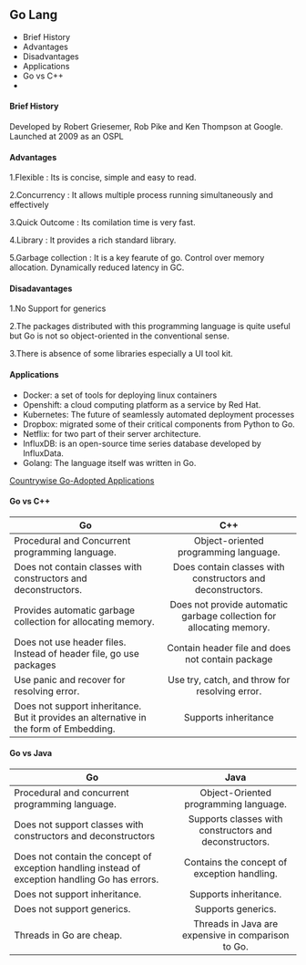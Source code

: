 ## Go Lang

- Brief History
- Advantages
- Disadvantages
- Applications
- Go vs C++
-

#### Brief History

Developed by Robert Griesemer, Rob Pike and Ken Thompson at Google.
Launched at 2009 as an OSPL

#### Advantages

1.Flexible : Its is concise, simple and easy to read.

2.Concurrency : It allows multiple process running simultaneously and effectively

3.Quick Outcome : Its comilation time is very fast.

4.Library : It provides a rich standard library.

5.Garbage collection : It is a key fearute of go.
                       Control over memory allocation.
                       Dynamically reduced latency in GC.
                       

#### Disadavantages

1.No Support for generics

2.The packages distributed with this programming language is quite useful but Go is not so object-oriented in the conventional sense.

3.There is absence of some libraries especially a UI tool kit.

#### Applications

- Docker: a set of tools for deploying linux containers
- Openshift: a cloud computing platform as a service by Red Hat.
- Kubernetes: The future of seamlessly automated deployment processes
- Dropbox: migrated some of their critical components from Python to Go.
- Netflix: for two part of their server architecture.
- InfluxDB: is an open-source time series database developed by InfluxData.
- Golang: The language itself was written in Go.

[Countrywise Go-Adopted Applications](https://github.com/golang/go/wiki/GoUsers)

#### Go vs C++

| Go            |    C++        |
| ------------- |:-------------:|
| Procedural and Concurrent programming language.| Object-oriented programming language. | 
|Does not contain classes with constructors and deconstructors.|Does contain classes with constructors and deconstructors.|
|Provides automatic garbage collection for allocating memory.| Does not provide automatic garbage collection for allocating memory.|
|Does not use header files. Instead of header file, go use packages|Contain header file and does not contain package|
|Use panic and recover for resolving error.|Use try, catch, and throw for resolving error.|
|Does not support inheritance. But it provides an alternative in the form of Embedding.|Supports inheritance|

#### Go vs Java

| Go            |    Java       |
| ------------- |:-------------:|
|Procedural and concurrent programming language.| Object-Oriented programming language. | 
|Does not support classes with constructors and deconstructors|Supports classes with constructors and deconstructors. | 
|Does not contain the concept of exception handling instead of exception handling Go has errors.|Contains the concept of exception handling. |
|Does not support inheritance.|Supports inheritance. | 
|Does not support generics.|Supports generics. | 
|Threads in Go are cheap.|Threads in Java are expensive in comparison to Go.|
